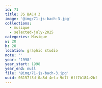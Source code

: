 ```yaml
---
id: 71
title: JS BACH 3
image: '@img/71-js-bach-3.jpg'
collections:
  - musique
  - selected-july-2025
categories: Musique
w: 20
h: 20
location: graphic studio
note: ''
year: '1998'
year_start: 1998
year_end: null
file: '@img/71-js-bach-3.jpg'
uuid: 03157f3d-0a8d-4efa-9d7f-6ff7b184e2bf
---
```


